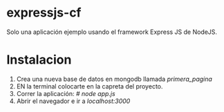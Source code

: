 # expressjs-cf
Solo una aplicación ejemplo usando el framework Express JS de NodeJS. 

# Instalacion
1. Crea una nueva base de datos en mongodb llamada <i>primera_pagina</i>
2. EN la terminal colocarte en la capreta del proyecto.
3. Correr la aplicación: <i># node app.js</i>
4. Abrir el navegador e ir a <i>localhost:3000</i>
